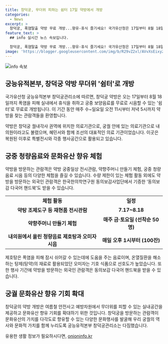 ```yaml
---
title: 창덕궁, 무더위 피하는 쉼터 17일 약방에서 개방
categories:
  - News
excerpt: >
  창덕궁, 폭염탈출 약방 무료 개방...향유·휴식 즐기세요! 국가유산청은 17일부터 8월 18일까지 창덕궁 약방을 폭염을 피할 수 있는 쉼터로 무료 개방합니다. 매주 수~일요일 오전 11시부터 저녁 5시까지 방문객은 무더위에서 쉬고 궁중 보양음료를 무료로 즐길 수 있으며, 약방 내에는 다양한 체험활동도 마련되어 있습니다. 또한 약방을 방문하는 외국인 관람객은 동의보감 다국어 핸드북도 받을 수 있어요. 자세한 내용은 창덕궁 누리집(https://royal.khs.go.kr/cdg)에서 확인하세요!
feature_text: >
  ## info 실시간 뉴스 속보입니다.

  창덕궁, 폭염탈출 약방 무료 개방...향유·휴식 즐기세요! 국가유산청은 17일부터 8월 18일까지 창덕궁 약방을 폭염을 피할 수 있는 쉼터로 무료 개방합니다. 매주 수~일요일 오전 11시부터 저녁 5시까지 방문객은 무더위에서 쉬고 궁중 보양음료를 무료로 즐길 수 있으며, 약방 내에는 다양한 체험활동도 마련되어 있습니다. 또한 약방을 방문하는 외국인 관람객은 동의보감 다국어 핸드북도 받을 수 있어요. 자세한 내용은 창덕궁 누리집(https://royal.khs.go.kr/cdg)에서 확인하세요!
image: 'https://blogger.googleusercontent.com/img/b/R29vZ2xl/AVvXsEixyZcFfHzMRdzZMjFBmAUKJYCLCGyLL1o632UiGVXcaFdKo_bkvkuCioo0uUKlGfBVcT3P84aROyZIXSBEx3Aw5nCQ3pTgDom1WDC4m8eifvWiAmWEEVb4x6G_l8C0QH225ldMjyaFvpxGEBGNO37VmDTDMHGhJPq73UglMfDca1-0aw/s1600/blogspot.png'
---
```


<p><img src="https://blogger.googleusercontent.com/img/b/R29vZ2xl/AVvXsEixyZcFfHzMRdzZMjFBmAUKJYCLCGyLL1o632UiGVXcaFdKo_bkvkuCioo0uUKlGfBVcT3P84aROyZIXSBEx3Aw5nCQ3pTgDom1WDC4m8eifvWiAmWEEVb4x6G_l8C0QH225ldMjyaFvpxGEBGNO37VmDTDMHGhJPq73UglMfDca1-0aw/s1600/blogspot.png" alt="info 속보" /></p>

<h2 data-ke-size="size26">궁능유적본부, 창덕궁 약방 무더위 '쉼터'로 개방</h2>

<p data-ke-size="size16">국가유산청 궁능유적본부 창덕궁관리소에 따르면, 창덕궁 약방은 오는 17일부터 8월 18일까지 폭염을 피해 실내에서 휴식을 취하고 궁중 보양음료를 무료로 시음할 수 있는 '쉼터'로 무료로 개방됩니다. 이 기간 동안 매주 수~일요일 오전 11시부터 저녁 5시까지 약방을 찾는 관람객들을 환영합니다.</p>

<p data-ke-size="size16">약방은 창덕궁 궐내각사 권역에 위치한 의료기관으로, 궁궐 안에 있는 의료기관으로 내의원이라고도 불렸으며, 혜민서와 함께 조선의 대표적인 의료 기관이었습니다. 이곳은 복원된 이후로 특별전시와 각종 행사공간으로 활용되고 있습니다.</p>

<h2 data-ke-size="size26">궁중 청량음료와 문화유산 향유 체험</h2>

<p data-ke-size="size16">약방을 방문하는 관람객은 약방 궁중일상 전시관람, 약향주머니 만들기 체험, 궁중 청량음료 시음 등의 다양한 체험을 즐길 수 있습니다. 수량 제한이 있는 체험 활동 외에도 약방을 방문하는 외국인 관람객은 한국한의학연구원 동의보감사업단에서 기증한 ‘동의보감 다국어 핸드북’도 받을 수 있습니다.</p>

<table>
    <tbody>
        <tr>
            <td style="text-align: center; height: 17px;"><b>체험 활동</b></td>
            <td style="text-align: center; height: 17px;"><b>일정</b></td>
        </tr>
        <tr>
            <td style="text-align: center; height: 17px;"><b>약탕 조제도구 등 재현품 전시관람</b></td>
            <td style="text-align: center; height: 17px;"><b>7.17~8.18</b></td>
        </tr>
        <tr>
            <td style="text-align: center; height: 17px;"><b>약향주머니 만들기 체험</b></td>
            <td style="text-align: center; height: 17px;"><b>매주 금·토요일 (선착순 50명)</b></td>
        </tr>
        <tr>
            <td style="text-align: center; height: 17px;"><b>내의원에서 올린 청량음료 제호탕과 오미자 시음</b></td>
            <td style="text-align: center; height: 17px;"><b>매일 오후 1시부터 (100잔)</b></td>
        </tr>
    </tbody>
</table>

<p data-ke-size="size16">제호탕은 폭염을 피해 잠시 쉬어갈 수 있는데에 도움을 주는 음료이며, 온열질환을 해소하는 탕제(탕약)의 재료로 활용되었던 오미자는 기호 식품으로 선호도가 높았습니다. 또한 행사 기간에 약방을 방문하는 외국인 관람객은 동의보감 다국어 핸드북을 받을 수 있습니다.</p>

<h2 data-ke-size="size26">궁궐 문화유산 향유 기회 확대</h2>

<p data-ke-size="size16">창덕궁의 약방 개방은 여름철 안전사고 예방차원에서 무더위를 피할 수 있는 실내공간을 제공하고 문화유산 향유 기회를 확대하기 위한 것입니다. 창덕궁을 방문하는 관람객이 문화유산의 가치를 다각도로 향유할 수 있는 다양한 문화행사를 발굴해 우리 궁궐의 역사와 문화적 가치를 함께 누리도록 궁능유적본부 창덕궁관리소는 다짐했습니다.</p>

<p data-ke-size="size16"></p>

<p data-ke-size="size16"></p>
유용한 생활 정보가 필요하시다면, <a href="https://onioninfo.kr" rel="dofollow">onioninfo.kr</a>


